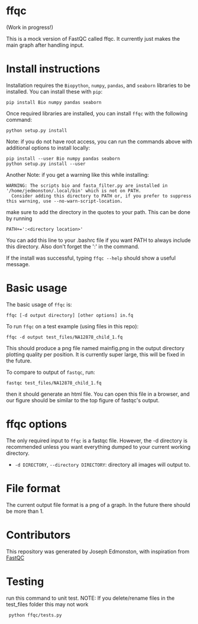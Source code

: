 # ffqc

(Work in progress!)

This is a mock version of FastQC called ffqc. It currently just makes the main graph after handling input.

# Install instructions

Installation requires the `Biopython`, `numpy`, `pandas`,  and `seaborn` libraries to be installed. You can install these with `pip`:

```
pip install Bio numpy pandas seaborn
```

Once required libraries are installed, you can install `ffqc` with the following command:

```
python setup.py install
```

Note: if you do not have root access, you can run the commands above with additional options to install locally:
```
pip install --user Bio numpy pandas seaborn
python setup.py install --user
```

Another Note: if you get a warning like this while installing:
```
WARNING: The scripts bio and fasta_filter.py are installed in '/home/jedmonston/.local/bin' which is not on PATH.
  Consider adding this directory to PATH or, if you prefer to suppress this warning, use --no-warn-script-location.
```

make sure to add the directory in the quotes to your path. This can be done by running 
```
PATH+=':<directory location>'
```
You can add this line to your .bashrc file if you want PATH to always include this directory. Also don't forget the ':' in the command.

If the install was successful, typing `ffqc --help` should show a useful message.

# Basic usage

The basic usage of `ffqc` is:

```
ffqc [-d output directory] [other options] in.fq
```

To run `ffqc` on a test example (using files in this repo):
```
ffqc -d output test_files/NA12878_child_1.fq
```

This should produce a png file named mainfig.png in the output directory plotting quality per position. It is currently super large, this will be fixed in the future.

To compare to output of `fastqc`, run:
```
fastqc test_files/NA12878_child_1.fq
```

then it should generate an html file. You can open this file in a browser, and our figure should be similar to the top figure of fastqc's output.

# ffqc options

The only required input to `ffqc` is a fastqc file. However, the -d directory is recommended unless you want everything dumped to your current working directory. 

* `-d DIRECTORY`, `--directory DIRECTORY`: directory all images will output to.



# File format

The current output file format is a png of a graph. In the future there should be more than 1.

# Contributors

This repository was generated by Joseph Edmonston, with inspiration from [FastQC](https://www.bioinformatics.babraham.ac.uk/projects/fastqc/)

# Testing

run this command to unit test. NOTE: If you delete/rename files in the test_files folder this may not work
```
 python ffqc/tests.py
```

